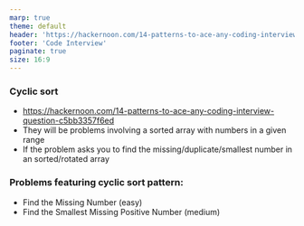 ```yaml
---
marp: true
theme: default
header: 'https://hackernoon.com/14-patterns-to-ace-any-coding-interview-question-c5bb3357f6ed'
footer: 'Code Interview'
paginate: true
size: 16:9
---
```


### Cyclic sort

- https://hackernoon.com/14-patterns-to-ace-any-coding-interview-question-c5bb3357f6ed
- They will be problems involving a sorted array with numbers in a given range
- If the problem asks you to find the missing/duplicate/smallest number in an sorted/rotated array

### Problems featuring cyclic sort pattern:
- Find the Missing Number (easy)
- Find the Smallest Missing Positive Number (medium)
